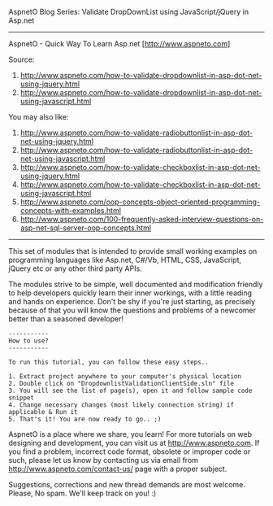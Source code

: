 AspnetO Blog Series: Validate DropDownList using JavaScript/jQuery in Asp.net

------------------------------------------------------------------------------------
AspnetO - Quick Way To Learn Asp.net [http://www.aspneto.com]

Source:
1. http://www.aspneto.com/how-to-validate-dropdownlist-in-asp-dot-net-using-jquery.html
2. http://www.aspneto.com/how-to-validate-dropdownlist-in-asp-dot-net-using-javascript.html

You may also like:
1. http://www.aspneto.com/how-to-validate-radiobuttonlist-in-asp-dot-net-using-jquery.html
2. http://www.aspneto.com/how-to-validate-radiobuttonlist-in-asp-dot-net-using-javascript.html
3. http://www.aspneto.com/how-to-validate-checkboxlist-in-asp-dot-net-using-jquery.html
4. http://www.aspneto.com/how-to-validate-checkboxlist-in-asp-dot-net-using-javascript.html
5. http://www.aspneto.com/oop-concepts-object-oriented-programming-concepts-with-examples.html
6. http://www.aspneto.com/100-frequently-asked-interview-questions-on-asp-net-sql-server-oop-concepts.html
------------------------------------------------------------------------------------

This set of modules that is intended to provide small working examples on programming languages like 
Asp.net, C#/Vb, HTML, CSS, JavaScript, jQuery etc or any other third party APIs.

The modules strive to be simple, well documented and modification friendly to help developers quickly learn 
their inner workings, with a little reading and hands on experience. Don't be shy if you're just starting, 
as precisely because of that you will know the questions and problems of a newcomer better than a seasoned developer!

	-----------
	How to use?
	-----------

	To run this tutorial, you can follow these easy steps..

	1. Extract project anywhere to your computer's physical location
	2. Double click on "DropdownlistValidationClientSide.sln" file
	3. You will see the list of page(s), open it and follow sample code snippet
	4. Change necessary changes (most likely connection string) if applicable & Run it
	5. That's it! You are now ready to go.. ;)

AspnetO is a place where we share, you learn! For more tutorials on web designing and development, 
you can visit us at http://www.aspneto.com. If you find a problem, incorrect code format, 
obsolete or improper code or such, please let us know by contacting us via email 
from http://www.aspneto.com/contact-us/ page with a proper subject.

Suggestions, corrections and new thread demands are most welcome. Please, No spam. We'll keep track on you! :)
